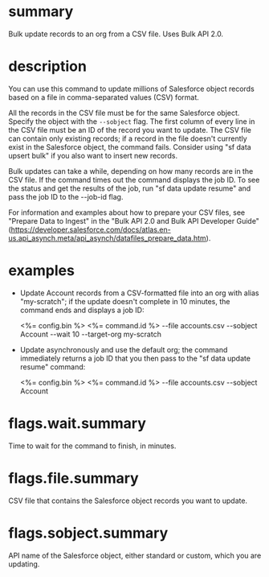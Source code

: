 # summary

Bulk update records to an org from a CSV file. Uses Bulk API 2.0.

# description

You can use this command to update millions of Salesforce object records based on a file in comma-separated values (CSV) format.

All the records in the CSV file must be for the same Salesforce object. Specify the object with the `--sobject` flag. The first column of every line in the CSV file must be an ID of the record you want to update. The CSV file can contain only existing records; if a record in the file doesn't currently exist in the Salesforce object, the command fails. Consider using "sf data upsert bulk" if you also want to insert new records.

Bulk updates can take a while, depending on how many records are in the CSV file. If the command times out the command displays the job ID. To see the status and get the results of the job, run "sf data update resume" and pass the job ID to the --job-id flag.

For information and examples about how to prepare your CSV files, see "Prepare Data to Ingest" in the "Bulk API 2.0 and Bulk API Developer Guide" (https://developer.salesforce.com/docs/atlas.en-us.api_asynch.meta/api_asynch/datafiles_prepare_data.htm).

# examples

- Update Account records from a CSV-formatted file into an org with alias "my-scratch"; if the update doesn't complete in 10 minutes, the command ends and displays a job ID:

  <%= config.bin %> <%= command.id %> --file accounts.csv --sobject Account --wait 10 --target-org my-scratch

- Update asynchronously and use the default org; the command immediately returns a job ID that you then pass to the "sf data update resume" command:

  <%= config.bin %> <%= command.id %> --file accounts.csv --sobject Account

# flags.wait.summary

Time to wait for the command to finish, in minutes.

# flags.file.summary

CSV file that contains the Salesforce object records you want to update.

# flags.sobject.summary

API name of the Salesforce object, either standard or custom, which you are updating.
